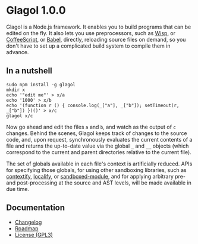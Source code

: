 # Glagol 1.0.0

Glagol is a Node.js framework. It enables you to build programs that can be
edited on the fly. It also lets you use preprocessors, such as [Wisp](https://github.com/Gozala/wisp),
or [CoffeeScript](http://coffeescript.org/), or [Babel](https://babeljs.io/),
directly, reloading source files on demand, so you don't have to set up a
complicated build system to compile them in advance.

## In a nutshell

```
sudo npm install -g glagol
mkdir x
echo '"edit me"' > x/a
echo '1000' > x/b
echo '(function r () { console.log(_["a"], _["b"]); setTimeout(r, _["b"]) })()' > x/c
glagol x/c
```

Now go ahead and edit the files `a` and `b`, and watch as the output of `c`
changes. Behind the scenes, Glagol keeps track of changes to the source code,
and, upon request, synchronously evaluates the current contents of a file and
returns the up-to-date value via the global `_` and `__` objects (which
correspond to the current and parent directories relative to the current file).

The set of globals available in each file's context is artificially reduced.
APIs for specifying those globals, for using other
sandboxing libraries, such as [contextify](https://github.com/brianmcd/contextify),
[localify](https://github.com/edge/localify), or [sandboxed-module](https://github.com/felixge/node-sandboxed-module),
and for applying arbitrary pre-and post-processing at the source and AST levels,
will be made available in due time.


## Documentation

* [Changelog](https://github.com/egasimus/glagol/blob/master/CHANGELOG.md)
* [Roadmap](https://github.com/egasimus/glagol/blob/master/doc/roadmap.md)
* [License (GPL3)](https://github.com/egasimus/glagol/blob/master/LICENSE)

